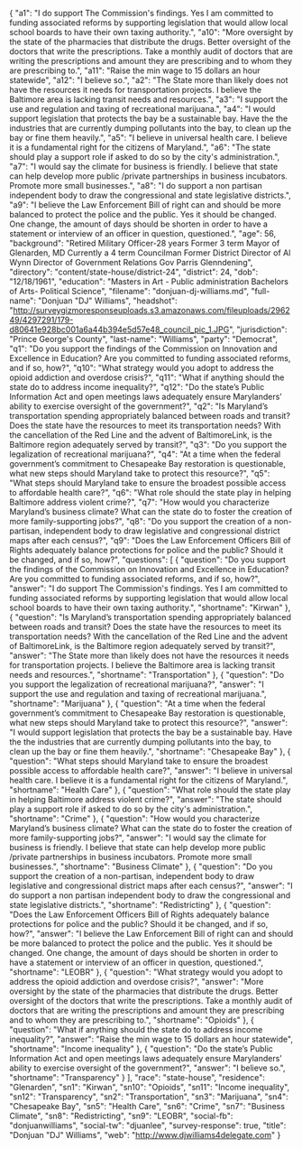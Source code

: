 {
  "a1": "I do support The Commission's findings. Yes I am committed to funding associated reforms by supporting legislation that would allow local school boards to have their own taxing authority.",
  "a10": "More oversight by the state of the pharmacies that distribute the drugs. Better oversight of the doctors that write the prescriptions. Take a monthly audit of doctors that are writing the prescriptions and amount they are prescribing and to whom they are prescribing to.",
  "a11": "Raise the min wage to 15 dollars an hour  statewide",
  "a12": "I believe so.",
  "a2": "The State more than likely does not have the resources it needs for transportation projects. I believe the Baltimore area is lacking transit needs and resources.",
  "a3": "I support the use and regulation and taxing of recreational marijuana.",
  "a4": "I would support legislation that protects the bay be a sustainable bay. Have the the industries that are currently dumping pollutants into the bay, to clean up the bay or fine them heavily.",
  "a5": "I believe in universal health care. I believe it is a fundamental right for the citizens of Maryland.",
  "a6": "The state should play a support role if asked to do so by the city's administration.",
  "a7": "I would say the climate for business is friendly. I believe that state can help develop more public /private partnerships in business incubators. Promote more small businesses.",
  "a8": "I do support a non partisan independent body to draw the congressional and state legislative districts.",
  "a9": "I believe the Law Enforcement Bill of right can and should be more balanced to protect the police and the public.  Yes it should be changed. One change, the amount of days should be shorten in order to have a statement or interview of an officer in question, questioned.",
  "age": 56,
  "background": "Retired Military Officer-28 years Former 3 term  Mayor of Glenarden, MD Currently a 4 term  Councilman  Former District Director of Al Wynn Director of Government Relations Gov Parris Glenndening",
  "directory": "content/state-house/district-24",
  "district": 24,
  "dob": "12/18/1961",
  "education": "Masters in Art - Public administration Bachelors of Arts- Political Science",
  "filename": "donjuan-dj-williams.md",
  "full-name": "Donjuan \"DJ\" Williams",
  "headshot": "http://surveygizmoresponseuploads.s3.amazonaws.com/fileuploads/296249/4297291/179-d80641e928bc001a6a44b394e5d57e48_council_pic_1.JPG",
  "jurisdiction": "Prince George's County",
  "last-name": "Williams",
  "party": "Democrat",
  "q1": "Do you support the findings of the Commission on Innovation and Excellence in Education? Are you committed to funding associated reforms, and if so, how?",
  "q10": "What strategy would you adopt to address the opioid addiction and overdose crisis?",
  "q11": "What if anything should the state do to address income inequality?",
  "q12": "Do the state’s Public Information Act and open meetings laws adequately ensure Marylanders’ ability to exercise oversight of the government?",
  "q2": "Is Maryland’s transportation spending appropriately balanced between roads and transit? Does the state have the resources to meet its transportation needs? With the cancellation of the Red Line and the advent of BaltimoreLink, is the Baltimore region adequately served by transit?",
  "q3": "Do you support the legalization of recreational marijuana?",
  "q4": "At a time when the federal government’s commitment to Chesapeake Bay restoration is questionable, what new steps should Maryland take to protect this resource?",
  "q5": "What steps should Maryland take to ensure the broadest possible access to affordable health care?",
  "q6": "What role should the state play in helping Baltimore address violent crime?",
  "q7": "How would you characterize Maryland’s business climate? What can the state do to foster the creation of more family-supporting jobs?",
  "q8": "Do you support the creation of a non-partisan, independent body to draw legislative and congressional district maps after each census?",
  "q9": "Does the Law Enforcement Officers Bill of Rights adequately balance protections for police and the public? Should it be changed, and if so, how?",
  "questions": [
    {
      "question": "Do you support the findings of the Commission on Innovation and Excellence in Education? Are you committed to funding associated reforms, and if so, how?",
      "answer": "I do support The Commission's findings. Yes I am committed to funding associated reforms by supporting legislation that would allow local school boards to have their own taxing authority.",
      "shortname": "Kirwan"
    },
    {
      "question": "Is Maryland’s transportation spending appropriately balanced between roads and transit? Does the state have the resources to meet its transportation needs? With the cancellation of the Red Line and the advent of BaltimoreLink, is the Baltimore region adequately served by transit?",
      "answer": "The State more than likely does not have the resources it needs for transportation projects. I believe the Baltimore area is lacking transit needs and resources.",
      "shortname": "Transportation"
    },
    {
      "question": "Do you support the legalization of recreational marijuana?",
      "answer": "I support the use and regulation and taxing of recreational marijuana.",
      "shortname": "Marijuana"
    },
    {
      "question": "At a time when the federal government’s commitment to Chesapeake Bay restoration is questionable, what new steps should Maryland take to protect this resource?",
      "answer": "I would support legislation that protects the bay be a sustainable bay. Have the the industries that are currently dumping pollutants into the bay, to clean up the bay or fine them heavily.",
      "shortname": "Chesapeake Bay"
    },
    {
      "question": "What steps should Maryland take to ensure the broadest possible access to affordable health care?",
      "answer": "I believe in universal health care. I believe it is a fundamental right for the citizens of Maryland.",
      "shortname": "Health Care"
    },
    {
      "question": "What role should the state play in helping Baltimore address violent crime?",
      "answer": "The state should play a support role if asked to do so by the city's administration.",
      "shortname": "Crime"
    },
    {
      "question": "How would you characterize Maryland’s business climate? What can the state do to foster the creation of more family-supporting jobs?",
      "answer": "I would say the climate for business is friendly. I believe that state can help develop more public /private partnerships in business incubators. Promote more small businesses.",
      "shortname": "Business Climate"
    },
    {
      "question": "Do you support the creation of a non-partisan, independent body to draw legislative and congressional district maps after each census?",
      "answer": "I do support a non partisan independent body to draw the congressional and state legislative districts.",
      "shortname": "Redistricting"
    },
    {
      "question": "Does the Law Enforcement Officers Bill of Rights adequately balance protections for police and the public? Should it be changed, and if so, how?",
      "answer": "I believe the Law Enforcement Bill of right can and should be more balanced to protect the police and the public.  Yes it should be changed. One change, the amount of days should be shorten in order to have a statement or interview of an officer in question, questioned.",
      "shortname": "LEOBR"
    },
    {
      "question": "What strategy would you adopt to address the opioid addiction and overdose crisis?",
      "answer": "More oversight by the state of the pharmacies that distribute the drugs. Better oversight of the doctors that write the prescriptions. Take a monthly audit of doctors that are writing the prescriptions and amount they are prescribing and to whom they are prescribing to.",
      "shortname": "Opioids"
    },
    {
      "question": "What if anything should the state do to address income inequality?",
      "answer": "Raise the min wage to 15 dollars an hour  statewide",
      "shortname": "Income inequality"
    },
    {
      "question": "Do the state’s Public Information Act and open meetings laws adequately ensure Marylanders’ ability to exercise oversight of the government?",
      "answer": "I believe so.",
      "shortname": "Transparency"
    }
  ],
  "race": "state-house",
  "residence": "Glenarden",
  "sn1": "Kirwan",
  "sn10": "Opioids",
  "sn11": "Income inequality",
  "sn12": "Transparency",
  "sn2": "Transportation",
  "sn3": "Marijuana",
  "sn4": "Chesapeake Bay",
  "sn5": "Health Care",
  "sn6": "Crime",
  "sn7": "Business Climate",
  "sn8": "Redistricting",
  "sn9": "LEOBR",
  "social-fb": "donjuanwilliams",
  "social-tw": "djuanlee",
  "survey-response": true,
  "title": "Donjuan \"DJ\" Williams",
  "web": "http://www.djwilliams4delegate.com"
}
